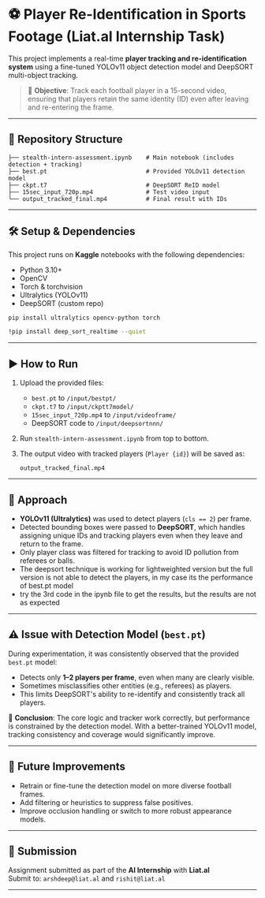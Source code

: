 # ⚽ Player Re-Identification in Sports Footage (Liat.al Internship Task)

This project implements a real-time **player tracking and re-identification system** using a fine-tuned YOLOv11 object detection model and DeepSORT multi-object tracking.

> 🎯 **Objective**: Track each football player in a 15-second video, ensuring that players retain the same identity (ID) even after leaving and re-entering the frame.

---

## 📁 Repository Structure

```
├── stealth-intern-assessment.ipynb    # Main notebook (includes detection + tracking)
├── best.pt                            # Provided YOLOv11 detection model
├── ckpt.t7                            # DeepSORT ReID model
├── 15sec_input_720p.mp4               # Test video input
└── output_tracked_final.mp4           # Final result with IDs
```

---

## 🛠️ Setup & Dependencies

This project runs on **Kaggle** notebooks with the following dependencies:

- Python 3.10+
- OpenCV
- Torch & torchvision
- Ultralytics (YOLOv11)
- DeepSORT (custom repo)

```bash
pip install ultralytics opencv-python torch
```
```bash
!pip install deep_sort_realtime --quiet
```
---

## ▶️ How to Run

1. Upload the provided files:
   - `best.pt` to `/input/bestpt/`
   - `ckpt.t7` to `/input/ckptt7model/`
   - `15sec_input_720p.mp4` to `/input/videoframe/`
   - DeepSORT code to `/input/deepsortnnn/`

2. Run `stealth-intern-assessment.ipynb` from top to bottom.

3. The output video with tracked players (`Player {id}`) will be saved as:
   ```
   output_tracked_final.mp4
   ```

---

## 🧠 Approach

- **YOLOv11 (Ultralytics)** was used to detect players (`cls == 2`) per frame.
- Detected bounding boxes were passed to **DeepSORT**, which handles assigning unique IDs and tracking players even when they leave and return to the frame.
- Only player class was filtered for tracking to avoid ID pollution from referees or balls.
- The deepsort technique is working for lightweighted version but the full version is not able to detect the players, in my case its the performance of best.pt model
- try the 3rd code in the ipynb file to get the results, but the results are not as expected

---

## ⚠️ Issue with Detection Model (`best.pt`)

During experimentation, it was consistently observed that the provided `best.pt` model:
- Detects only **1–2 players per frame**, even when many are clearly visible.
- Sometimes misclassifies other entities (e.g., referees) as players.
- This limits DeepSORT's ability to re-identify and consistently track all players.

📌 **Conclusion**: The core logic and tracker work correctly, but performance is constrained by the detection model. With a better-trained YOLOv11 model, tracking consistency and coverage would significantly improve.

---

## 🚀 Future Improvements

- Retrain or fine-tune the detection model on more diverse football frames.
- Add filtering or heuristics to suppress false positives.
- Improve occlusion handling or switch to more robust appearance models.

---

## 📧 Submission

Assignment submitted as part of the **AI Internship** with **Liat.al**  
Submit to: `arshdeep@liat.al` and `rishit@liat.al`

---
